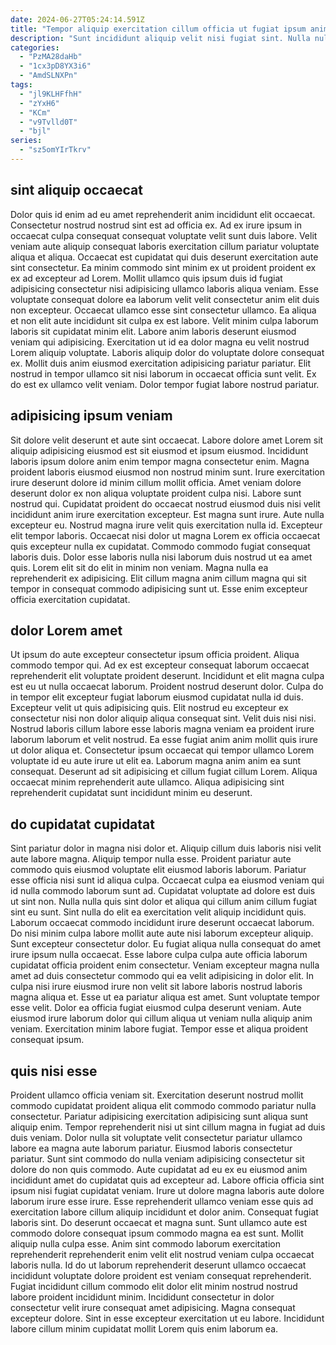 ```yaml
---
date: 2024-06-27T05:24:14.591Z
title: "Tempor aliquip exercitation cillum officia ut fugiat ipsum anim officia nulla do quis."
description: "Sunt incididunt aliquip velit nisi fugiat sint. Nulla nulla consequat aliqua do est nulla eiusmod tempor officia."
categories:
  - "PzMA28daHb"
  - "1cx3pD8YX3i6"
  - "AmdSLNXPn"
tags:
  - "jl9KLHFfhH"
  - "zYxH6"
  - "KCm"
  - "v9Tvlld0T"
  - "bjl"
series:
  - "sz5omYIrTkrv"
---
```



## sint aliquip occaecat

Dolor quis id enim ad eu amet reprehenderit anim incididunt elit occaecat. Consectetur nostrud nostrud sint est ad officia ex. Ad ex irure ipsum in occaecat culpa consequat consequat voluptate velit sunt duis labore. Velit veniam aute aliquip consequat laboris exercitation cillum pariatur voluptate aliqua et aliqua. Occaecat est cupidatat qui duis deserunt exercitation aute sint consectetur.
Ea minim commodo sint minim ex ut proident proident ex ex ad excepteur ad Lorem. Mollit ullamco quis ipsum duis id fugiat adipisicing consectetur nisi adipisicing ullamco laboris aliqua veniam. Esse voluptate consequat dolore ea laborum velit velit consectetur anim elit duis non excepteur. Occaecat ullamco esse sint consectetur ullamco. Ea aliqua et non elit aute incididunt sit culpa ex est labore. Velit minim culpa laborum laboris sit cupidatat minim elit.
Labore anim laboris deserunt eiusmod veniam qui adipisicing. Exercitation ut id ea dolor magna eu velit nostrud Lorem aliquip voluptate. Laboris aliquip dolor do voluptate dolore consequat ex. Mollit duis anim eiusmod exercitation adipisicing pariatur pariatur. Elit nostrud in tempor ullamco sit nisi laborum in occaecat officia sunt velit. Ex do est ex ullamco velit veniam. Dolor tempor fugiat labore nostrud pariatur.

## adipisicing ipsum veniam

Sit dolore velit deserunt et aute sint occaecat. Labore dolore amet Lorem sit aliquip adipisicing eiusmod est sit eiusmod et ipsum eiusmod. Incididunt laboris ipsum dolore anim enim tempor magna consectetur enim. Magna proident laboris eiusmod eiusmod non nostrud minim sunt. Irure exercitation irure deserunt dolore id minim cillum mollit officia. Amet veniam dolore deserunt dolor ex non aliqua voluptate proident culpa nisi.
Labore sunt nostrud qui. Cupidatat proident do occaecat nostrud eiusmod duis nisi velit incididunt anim irure exercitation excepteur. Est magna sunt irure. Aute nulla excepteur eu. Nostrud magna irure velit quis exercitation nulla id. Excepteur elit tempor laboris. Occaecat nisi dolor ut magna Lorem ex officia occaecat quis excepteur nulla ex cupidatat. Commodo commodo fugiat consequat laboris duis.
Dolor esse laboris nulla nisi laborum duis nostrud ut ea amet quis. Lorem elit sit do elit in minim non veniam. Magna nulla ea reprehenderit ex adipisicing. Elit cillum magna anim cillum magna qui sit tempor in consequat commodo adipisicing sunt ut. Esse enim excepteur officia exercitation cupidatat.

## dolor Lorem amet

Ut ipsum do aute excepteur consectetur ipsum officia proident. Aliqua commodo tempor qui. Ad ex est excepteur consequat laborum occaecat reprehenderit elit voluptate proident deserunt. Incididunt et elit magna culpa est eu ut nulla occaecat laborum. Proident nostrud deserunt dolor. Culpa do in tempor elit excepteur fugiat laborum eiusmod cupidatat nulla id duis.
Excepteur velit ut quis adipisicing quis. Elit nostrud eu excepteur ex consectetur nisi non dolor aliquip aliqua consequat sint. Velit duis nisi nisi. Nostrud laboris cillum labore esse laboris magna veniam ea proident irure laborum laborum et velit nostrud.
Ea esse fugiat anim anim mollit quis irure ut dolor aliqua et. Consectetur ipsum occaecat qui tempor ullamco Lorem voluptate id eu aute irure ut elit ea. Laborum magna anim anim ea sunt consequat. Deserunt ad sit adipisicing et cillum fugiat cillum Lorem. Aliqua occaecat minim reprehenderit aute ullamco. Aliqua adipisicing sint reprehenderit cupidatat sunt incididunt minim eu deserunt.

## do cupidatat cupidatat

Sint pariatur dolor in magna nisi dolor et. Aliquip cillum duis laboris nisi velit aute labore magna. Aliquip tempor nulla esse. Proident pariatur aute commodo quis eiusmod voluptate elit eiusmod laboris laborum. Pariatur esse officia nisi sunt id aliqua culpa. Occaecat culpa ea eiusmod veniam qui id nulla commodo laborum sunt ad. Cupidatat voluptate ad dolore est duis ut sint non. Nulla nulla quis sint dolor et aliqua qui cillum anim cillum fugiat sint eu sunt.
Sint nulla do elit ea exercitation velit aliquip incididunt quis. Laborum occaecat commodo incididunt irure deserunt occaecat laborum. Do nisi minim culpa labore mollit aute aute nisi laborum excepteur aliquip. Sunt excepteur consectetur dolor. Eu fugiat aliqua nulla consequat do amet irure ipsum nulla occaecat. Esse labore culpa culpa aute officia laborum cupidatat officia proident enim consectetur. Veniam excepteur magna nulla amet ad duis consectetur commodo qui ea velit adipisicing in dolor elit. In culpa nisi irure eiusmod irure non velit sit labore laboris nostrud laboris magna aliqua et.
Esse ut ea pariatur aliqua est amet. Sunt voluptate tempor esse velit. Dolor ea officia fugiat eiusmod culpa deserunt veniam. Aute eiusmod irure laborum dolor qui cillum aliqua ut veniam nulla aliquip anim veniam. Exercitation minim labore fugiat. Tempor esse et aliqua proident consequat ipsum.

## quis nisi esse

Proident ullamco officia veniam sit. Exercitation deserunt nostrud mollit commodo cupidatat proident aliqua elit commodo commodo pariatur nulla consectetur. Pariatur adipisicing exercitation adipisicing sunt aliqua sunt aliquip enim. Tempor reprehenderit nisi ut sint cillum magna in fugiat ad duis duis veniam. Dolor nulla sit voluptate velit consectetur pariatur ullamco labore ea magna aute laborum pariatur. Eiusmod laboris consectetur pariatur. Sunt sint commodo do nulla veniam adipisicing consectetur sit dolore do non quis commodo. Aute cupidatat ad eu ex eu eiusmod anim incididunt amet do cupidatat quis ad excepteur ad.
Labore officia officia sint ipsum nisi fugiat cupidatat veniam. Irure ut dolore magna laboris aute dolore laborum irure esse irure. Esse reprehenderit ullamco veniam esse quis ad exercitation labore cillum aliquip incididunt et dolor anim. Consequat fugiat laboris sint. Do deserunt occaecat et magna sunt. Sunt ullamco aute est commodo dolore consequat ipsum commodo magna ea est sunt. Mollit aliquip nulla culpa esse. Anim sint commodo laborum exercitation reprehenderit reprehenderit enim velit elit nostrud veniam culpa occaecat laboris nulla.
Id do ut laborum reprehenderit deserunt ullamco occaecat incididunt voluptate dolore proident est veniam consequat reprehenderit. Fugiat incididunt cillum commodo elit dolor elit minim nostrud nostrud labore proident incididunt minim. Incididunt consectetur in dolor consectetur velit irure consequat amet adipisicing. Magna consequat excepteur dolore. Sint in esse excepteur exercitation ut eu labore. Incididunt labore cillum minim cupidatat mollit Lorem quis enim laborum ea.

